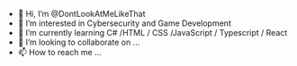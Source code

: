 - 👋 Hi, I’m @DontLookAtMeLikeThat
- 👀 I’m interested in Cybersecurity and Game Development
- 🌱 I’m currently learning C# /HTML / CSS /JavaScript / Typescript / React 
- 💞️ I’m looking to collaborate on ...
- 📫 How to reach me ...

<!--- is a ✨ special ✨ repository because its `README.md` (this file) appears on your GitHub profile.
You can click the Preview link to take a look at your changes.
--->
